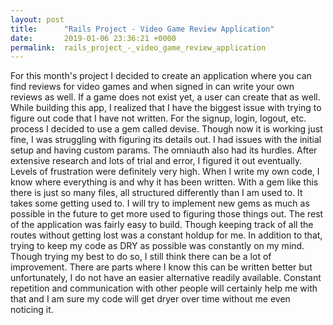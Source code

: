 ```yaml
---
layout: post
title:      "Rails Project - Video Game Review Application"
date:       2019-01-06 23:36:21 +0000
permalink:  rails_project_-_video_game_review_application
---
```



For this month's project I decided to create an application where you can find reviews for video games and when signed in can write your own reviews as well. If a game does not exist yet, a user can create that as well. 
While building this app, I realized that I have the biggest issue with trying to figure out code that I have not written. For the signup, login, logout, etc. process I decided to use a gem called devise. Though now it is working just fine, I was struggling with figuring its details out. I had issues with the initial setup and having custom params. The omniauth also had its hurdles. After extensive research and lots of trial and error, I figured it out eventually. Levels of frustration were definitely very high. When I write my own code, I know where everything is and why it has been written. With a gem like this there is just so many files, all structured differently than I am used to. It takes some getting used to. I will try to implement new gems as much as possible in the future to get more used to figuring those things out. 
The rest of the application was fairly easy to build. Though keeping track of all the routes without getting lost was a constant holdup for me. In addition to that, trying to keep my code as DRY as possible was constantly on my mind. Though trying my best to do so, I still think there can be a lot of improvement. There are parts where I know this can be written better but unfortunately, I do not have an easier alternative readily available. Constant repetition and communication with other people will certainly help me with that and I am sure my code will get dryer over time without me even noticing it. 
